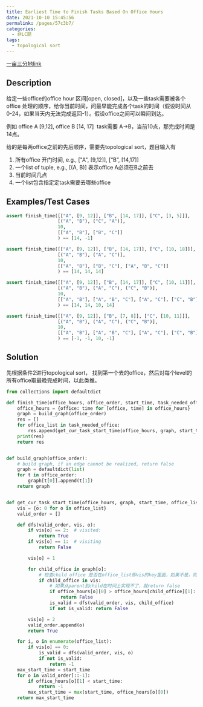 ```yaml
---
title: Earliest Time to Finish Tasks Based On Office Hours
date: 2021-10-10 15:45:56
permalink: /pages/57c3b7/
categories:
  - 非LC题
tags:
  - topological sort
---
```

[一亩三分地link](https://www.1point3acres.com/bbs/thread-794893-1-1.html)

## Description
给定一些office的office hour 区间[open, closed]，以及一些task需要被各个office 处理的顺序，给你当前时间，问最早能完成各个task的时间（假设时间从0-24，如果当天内无法完成返回-1）。假设office之间可以瞬间到达。

例如 o‍‌‌‍‌‍‍‍‍‍‍‌‌‌‍‍‌‌‌ffice A [9,12], office B [14, 17]  task需要 A->B，当前10点，那完成时间是14点。

给的是每两office之前的先后顺序，需要先topological sort，题目输入有
1. 所有office 开门时间, e.g., ["A", [9,12]], [“B”, [14,17]]
2. 一个list of tuple, e.g., [(A, B)] 表示office A必须在B之前去
3. 当前时间几点
4. 一个list包含指定定task需要去哪些office

## Examples/Test Cases
```python
assert finish_time([["A", [9, 12]], ["B", [14, 17]], ["C", [3, 5]]],
                   [("A", "B"), ("C", "A")],
                   10,
                   [["A", "B"], ["B", "C"]]
                   ) == [14, -1]

assert finish_time([["A", [9, 12]], ["B", [14, 17]], ["C", [10, 18]]],
                   [("A", "B"), ("A", "C")],
                   10,
                   [["A", "B"], ["B", "C"], ["A", "B", "C"]]
                   ) == [14, 14, 14]

assert finish_time([["A", [9, 12]], ["B", [14, 17]], ["C", [10, 11]]],
                   [("A", "B"), ("A", "C"), ("C", "B")],
                   10,
                   [["A", "B"], ["A", "B", "C"], ["A", "C"], ["C", "B"]]
                   ) == [14, 14, 10, 14]

assert finish_time([["A", [9, 12]], ["B", [7, 8]], ["C", [10, 11]]],
                   [("A", "B"), ("A", "C"), ("C", "B")],
                   10,
                   [["A", "B"], ["A", "B", "C"], ["A", "C"], ["C", "B"]]
                   ) == [-1, -1, 10, -1]
```

## Solution
先根据条件2进行topological sort， 找到第一个去的office，然后对每个level的所有office取最晚完成时间，以此类推。


```python
from collections import defaultdict

def finish_time(office_hours, office_order, start_time, task_needed_office):
    office_hours = {office: time for [office, time] in office_hours}
    graph = build_graph(office_order)
    res = []
    for office_list in task_needed_office:
        res.append(get_cur_task_start_time(office_hours, graph, start_time, office_list))
    print(res)
    return res


def build_graph(office_order):
    # build graph, if an edge cannot be realized, return false
    graph = defaultdict(list)
    for t in office_order:
        graph[t[0]].append(t[1])
    return graph


def get_cur_task_start_time(office_hours, graph, start_time, office_list):
    vis = {o: 0 for o in office_list}
    valid_order = []

    def dfs(valid_order, vis, o):
        if vis[o] == 2:  # visited:
            return True
        if vis[o] == 1:  # visiting
            return False

        vis[o] = 1

        for child_office in graph[o]:
            # 检查child_office 是否在office_list即vis的key里面，如果不是，则当前的检查不需要考虑这个
            if child_office in vis:
                # 如果从parent到child在时间上实现不了，就return false
                if office_hours[o][0] > office_hours[child_office][1]:
                    return False
                is_valid = dfs(valid_order, vis, child_office)
                if not is_valid: return False

        vis[o] = 2
        valid_order.append(o)
        return True

    for i, o in enumerate(office_list):
        if vis[o] == 0:
            is_valid = dfs(valid_order, vis, o)
            if not is_valid:
                return -1
    max_start_time = start_time
    for o in valid_order[::-1]:
        if office_hours[o][1] < start_time:
            return -1
        max_start_time = max(start_time, office_hours[o][0])
    return max_start_time
```